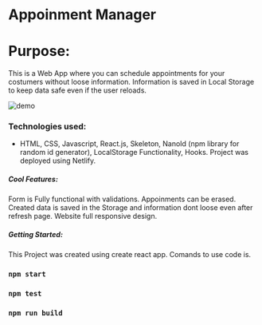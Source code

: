 # Appoinment Manager
# Purpose:

This is a Web App where you can schedule appointments for your costumers without loose information. Information is saved in Local Storage to keep data safe even if the user reloads.

![demo](https://media.giphy.com/media/28LAkmRya7tU3kl0q8/giphy.gif)

### Technologies used:
- HTML, CSS, Javascript, React.js, Skeleton, NanoId (npm library for random id generator), LocalStorage Functionality, Hooks. Project was deployed using Netlify.

##### Cool Features:

Form is Fully functional with validations. Appoinments can be erased. 
Created data is saved in the Storage and information dont loose even after refresh page.
Website full responsive design.

##### Getting Started:

This Project was created using create react app. Comands to use code is.

### `npm start`
### `npm test`
### `npm run build`
